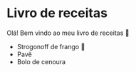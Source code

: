 # Livro de receitas
Olá! Bem vindo ao meu livro de receitas :wave:
* Strogonoff de frango :chicken:
* Pavê
* Bolo de cenoura
